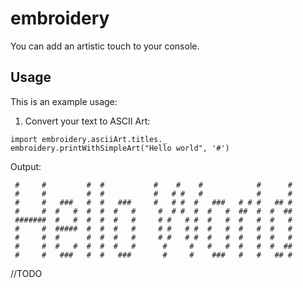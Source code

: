 # embroidery

You can add an artistic touch to your console.

## Usage

This is an example usage:

1. Convert your text to ASCII Art:

`import embroidery.asciiArt.titles._`
`embroidery.printWithSimpleArt("Hello world", '#')`

Output:

```
 #     #         #  #           #    #    #            #      #
 #     #         #  #           #   # #   #            #      #
 #     #   ###   #  #   ###     #   # #  #   ###   # # #   ## #
 #     #  #   #  #  #  #   #     #  # #  #  #   #  ##  #  #  ##
 #######  #   #  #  #  #   #     # #   # #  #   #  #   #  #   #
 #     #  #####  #  #  #   #     # #   # #  #   #  #   #  #   #
 #     #  #      #  #  #   #     # #   # #  #   #  #   #  #   #
 #     #  #   #  #  #  #   #      #     #   #   #  #   #  #  ##
 #     #   ###   #  #   ###       #     #    ###   #   #   ## #

```
//TODO
